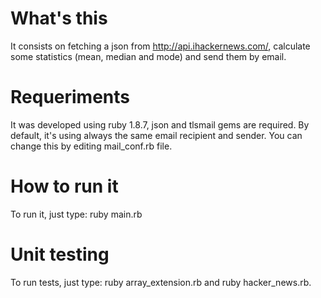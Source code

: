 # What's this
It consists on fetching a json from http://api.ihackernews.com/, calculate some statistics (mean, median and mode) and send them by email.

# Requeriments
It was developed using ruby 1.8.7, json and tlsmail gems are required. By default, it's using always the same email recipient and sender. You can change this by editing mail_conf.rb file.

# How to run it
To run it, just type: ruby main.rb

# Unit testing
To run tests, just type: ruby array_extension.rb and ruby hacker_news.rb.
